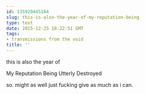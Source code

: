 ```yaml
---
id: 135920445164
slug: this-is-also-the-year-of-my-reputation-being
type: text
date: 2015-12-25 18:22:51 GMT
tags:
- transmissions from the void
title: ''
---
```


this is also the year of

My Reputation Being Utterly Destroyed

so. might as well just fucking give as much as i can.